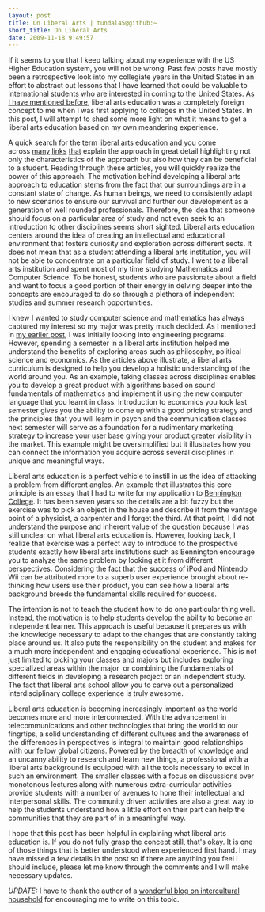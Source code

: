 ```yaml
---
layout: post
title: On Liberal Arts | tundal45@github:~
short_title: On Liberal Arts
date: 2009-11-18 9:49:57
---
```


If it seems to you that I keep talking about my experience with the US
Higher Education system, you will not be wrong. Past few posts have
mostly been a retrospective look into my collegiate years in the United
States in an effort to abstract out lessons that I have learned that
could be valuable to international students who are interested in coming
to the United States. [As I have mentioned
before]({{site.baseurl}}/life-as-an-international-student.html), liberal
arts education was a completely foreign concept to me when I was first
applying to colleges in the United States. In this post, I will attempt
to shed some more light on what it means to get a liberal arts education
based on my own meandering experience.

A quick search for the term [liberal arts
education](http://www.google.com/search?hl=enandq=liberal+arts+educationandaq=fandoq=andaqi=g1g-c2g1g-c6)
and you come
across [many](http://www.aacu.org/leap/what_is_liberal_education.cfm)
[links](http://www.thehighschoolgraduate.com/editorial/DE/liberalarts.htm)
[that](http://www.virtualsalt.com/libarted.htm) explain the approach in
great detail highlighting not only the characteristics of the approach
but also how they can be beneficial to a student. Reading through these
articles, you will quickly realize the power of this approach. The
motivation behind developing a liberal arts approach to education stems
from the fact that our surroundings are in a constant state of change.
As human beings, we need to consistently adapt to new scenarios to
ensure our survival and further our development as a generation of well
rounded professionals. Therefore, the idea that someone should focus on
a particular area of study and not even seek to an introduction to other
disciplines seems short sighted. Liberal arts education centers around
the idea of creating an intellectual and educational environment that
fosters curiosity and exploration across different sects. It does not
mean that as a student attending a liberal arts institution, you will
not be able to concentrate on a particular field of study. I went to a
liberal arts institution and spent most of my time studying Mathematics
and Computer Science. To be honest, students who are passionate about a
field and want to focus a good portion of their energy in delving deeper
into the concepts are encouraged to do so through a plethora of
independent studies and summer research opportunities.

I knew I wanted to study computer science and mathematics has always
captured my interest so my major was pretty much decided. As I mentioned
in [my earlier
post]({{site.baseurl}}/life-as-an-international-student.html), I was
initially looking into engineering programs. However, spending a
semester in a liberal arts institution helped me understand the benefits
of exploring areas such as philosophy, political science and economics.
As the articles above illustrate, a liberal arts curriculum is designed
to help you develop a holistic understanding of the world around you. As
an example, taking classes across disciplines enables you to develop a
great product with algorithms based on sound fundamentals of mathematics
and implement it using the new computer language that you learnt in
class. Introduction to economics you took last semester gives you the
ability to come up with a good pricing strategy and the principles that
you will learn in psych and the communication classes next semester will
serve as a foundation for a rudimentary marketing strategy to increase
your user base giving your product greater visibility in the market.
This example might be oversimplified but it illustrates how you can
connect the information you acquire across several disciplines in unique
and meaningful ways.

Liberal arts education is a perfect vehicle to instill in us the idea of
attacking a problem from different angles. An example that illustrates
this core principle is an essay that I had to write for my application
to [Bennington College](http://www.bennington.edu/). It has been seven
years so the details are a bit fuzzy but the exercise was to pick an
object in the house and describe it from the vantage point of a
physicist, a carpenter and I forget the third. At that point, I did not
understand the purpose and inherent value of the question because I was
still unclear on what liberal arts education is. However, looking back,
I realize that exercise was a perfect way to introduce to the
prospective students exactly how liberal arts institutions such as
Bennington encourage you to analyze the same problem by looking at it
from different perspectives. Considering the fact that the success of
iPod and Nintendo Wii can be attributed more to a superb user experience
brought about re-thinking how users use their product, you can see how a
liberal arts background breeds the fundamental skills required for
success.

The intention is not to teach the student how to do one particular thing
well. Instead, the motivation is to help students develop the ability to
become an independent learner. This approach is useful because it
prepares us with the knowledge necessary to adapt to the changes that
are constantly taking place around us. It also puts the responsibility
on the student and makes for a much more independent and engaging
educational experience. This is not just limited to picking your classes
and majors but includes exploring specialized areas within the major  or
combining the fundamentals of different fields in developing a research
project or an independent study. The fact that liberal arts school allow
you to carve out a personalized interdisciplinary college experience is
truly awesome.

Liberal arts education is becoming increasingly important as the world
becomes more and more interconnected. With the advancement in
telecommunications and other technologies that bring the world to our
fingrtips, a solid understanding of different cultures and the awareness
of the differences in perspectives is integral to maintain good
relationships with our fellow global citizens. Powered by the breadth of
knowledge and an uncanny ability to research and learn new things, a
professional with a liberal arts background is equipped with all the
tools necessary to excel in such an environment. The smaller classes
with a focus on discussions over monotonous lectures along with numerous
extra-curricular activities provide students with a number of avenues to
hone their intellectual and interpersonal skills. The community driven
activities are also a great way to help the students understand how a
little effort on their part can help the communities that they are part
of in a meaningful way.

I hope that this post has been helpful in explaining what liberal arts
education is. If you do not fully grasp the concept still, that's okay.
It is one of those things that is better understood when experienced
first hand. I may have missed a few details in the post so if there are
anything you feel I should include, please let me know through the
comments and I will make necessary updates.

*UPDATE:* I have to thank the author of a [wonderful blog on
intercultural household](http://americanepali.wordpress.com/) for
encouraging me to write on this topic.
